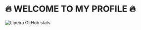 # 🔥 WELCOME TO MY PROFILE 🔥

![Lipeira GitHub stats](https://github-readme-stats.vercel.app/api?username=Lipeira&show_icons=true&theme=radical)
